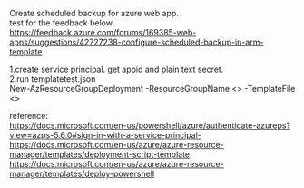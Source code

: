Create scheduled backup for azure web app. <br />
test for the feedback below.<br />
https://feedback.azure.com/forums/169385-web-apps/suggestions/42727238-configure-scheduled-backup-in-arm-template

1.create service principal. get appid and plain text secret. <br />
2.run templatetest.json <br />
  New-AzResourceGroupDeployment -ResourceGroupName <> -TemplateFile <>
 


reference: <br />
https://docs.microsoft.com/en-us/powershell/azure/authenticate-azureps?view=azps-5.6.0#sign-in-with-a-service-principal-     <br />
https://docs.microsoft.com/en-us/azure/azure-resource-manager/templates/deployment-script-template    <br />
https://docs.microsoft.com/en-us/azure/azure-resource-manager/templates/deploy-powershell  
 
